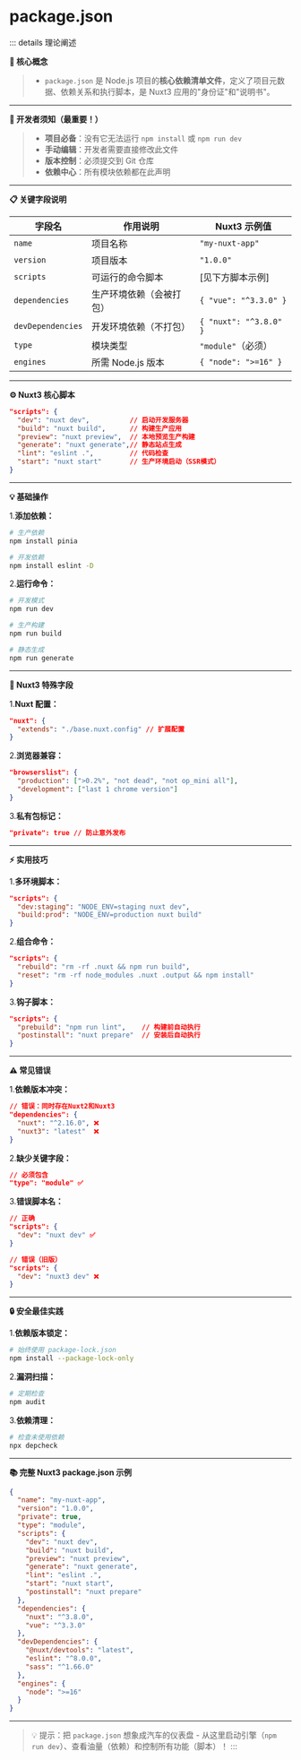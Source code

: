# package.json
::: details 理论阐述

  **🧠 核心概念**

  > - `package.json` 是 Node.js 项目的**核心依赖清单文件**，定义了项目元数据、依赖关系和执行脚本，是 Nuxt3 应用的"身份证"和"说明书"。
  ---
  **🚫 开发者须知（最重要！）**

  > - **项目必备**：没有它无法运行 `npm install` 或 `npm run dev`
  > - **手动编辑**：开发者需要直接修改此文件
  > - **版本控制**：必须提交到 Git 仓库
  > - **依赖中心**：所有模块依赖都在此声明
  ---
  **📋 关键字段说明**

  |  **字段名**  |  **作用说明**  |  **Nuxt3 示例值**  |
  |  ---  |  ---  |  ---  |
  |  `name`  |  项目名称  |  `"my-nuxt-app"`  |
  |  `version`  |  项目版本  |  `"1.0.0"`  |
  |  `scripts`  |  可运行的命令脚本  |  [见下方脚本示例]  |
  |  `dependencies`  |  生产环境依赖（会被打包）  |  `{ "vue": "^3.3.0" }`  |
  |  `devDependencies`  |  开发环境依赖（不打包）  |  `{ "nuxt": "^3.8.0" }`  |
  |  `type`  |  模块类型  |  `"module"`（必须）  |
  |  `engines`  |  所需 Node.js 版本  |  `{ "node": ">=16" }`  |

  ---
  **⚙️ Nuxt3 核心脚本**
  
  ```json
  "scripts": {
    "dev": "nuxt dev",          // 启动开发服务器
    "build": "nuxt build",      // 构建生产应用
    "preview": "nuxt preview",  // 本地预览生产构建
    "generate": "nuxt generate",// 静态站点生成
    "lint": "eslint .",         // 代码检查
    "start": "nuxt start"       // 生产环境启动（SSR模式）
  }
  ```
  ---
  **💡 基础操作**
  
  1.**添加依赖：**
  ```bash
  # 生产依赖
  npm install pinia

  # 开发依赖
  npm install eslint -D
  ```

  2.**运行命令：**
  ```bash
  # 开发模式
  npm run dev

  # 生产构建
  npm run build

  # 静态生成
  npm run generate
  ```
  ---
  **🌟 Nuxt3 特殊字段**

  1.**Nuxt 配置：**
  
  ```json
  "nuxt": {
    "extends": "./base.nuxt.config" // 扩展配置
  }
  ```

  2.**浏览器兼容：**
  
  ```json
  "browserslist": {
    "production": [">0.2%", "not dead", "not op_mini all"],
    "development": ["last 1 chrome version"]
  }
  ```

  3.**私有包标记：**
  
  ```json
  "private": true // 防止意外发布
  ```
  ---
  **⚡️ 实用技巧**

  1.**多环境脚本：**
  ```json
  "scripts": {
    "dev:staging": "NODE_ENV=staging nuxt dev",
    "build:prod": "NODE_ENV=production nuxt build"
  }
  ```

  2.**组合命令：**
  ```json
  "scripts": {
    "rebuild": "rm -rf .nuxt && npm run build",
    "reset": "rm -rf node_modules .nuxt .output && npm install"
  }
  ```

  3.**钩子脚本：**
  ```json
  "scripts": {
    "prebuild": "npm run lint",    // 构建前自动执行
    "postinstall": "nuxt prepare"  // 安装后自动执行
  }
  ```
  ---
  **⚠️ 常见错误**

  1.**依赖版本冲突：**
  ```json
  // 错误：同时存在Nuxt2和Nuxt3
  "dependencies": {
    "nuxt": "^2.16.0", ❌
    "nuxt3": "latest"  ❌
  }
  ```

  2.**缺少关键字段：**
  ```json
  // 必须包含
  "type": "module" ✅
  ```

  3.**错误脚本名：**
  ```json
  // 正确
  "scripts": {
    "dev": "nuxt dev" ✅
  }

  // 错误（旧版）
  "scripts": {
    "dev": "nuxt3 dev" ❌
  }
  ```
  ---
  **🔒 安全最佳实践**

  1.**依赖版本锁定：**
  ```bash
  # 始终使用 package-lock.json
  npm install --package-lock-only
  ```

  2.**漏洞扫描：**
  ```bash
  # 定期检查
  npm audit
  ```

  3.**依赖清理：**
  ```bash
  # 检查未使用依赖
  npx depcheck
  ```
  ---
  **📚 完整 Nuxt3 package.json 示例**
  ```json
  {
    "name": "my-nuxt-app",
    "version": "1.0.0",
    "private": true,
    "type": "module",
    "scripts": {
      "dev": "nuxt dev",
      "build": "nuxt build",
      "preview": "nuxt preview",
      "generate": "nuxt generate",
      "lint": "eslint .",
      "start": "nuxt start",
      "postinstall": "nuxt prepare"
    },
    "dependencies": {
      "nuxt": "^3.8.0",
      "vue": "^3.3.0"
    },
    "devDependencies": {
      "@nuxt/devtools": "latest",
      "eslint": "^8.0.0",
      "sass": "^1.66.0"
    },
    "engines": {
      "node": ">=16"
    }
  }
  ```
  ---
  > 💡 提示：把 `package.json` 想象成汽车的仪表盘 - 从这里启动引擎（`npm run dev`）、查看油量（依赖）和控制所有功能（脚本）！
:::
  